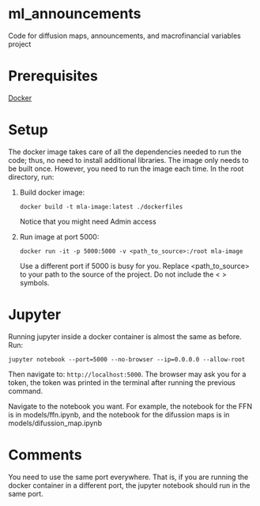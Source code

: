 # ml_announcements
Code for diffusion maps, announcements, and macrofinancial variables project

# Prerequisites
[Docker](https://docs.docker.com/get-started)

# Setup 
The docker image takes care of all the dependencies needed to run the code; thus, no need to install additional libraries. 
The image only needs to be built once. However, you need to run the image each time. In the root directory, run:
<ol>
<li> Build docker image: 

```
docker build -t mla-image:latest ./dockerfiles
```
Notice that you might need Admin access
<li> Run image at port 5000:

```
docker run -it -p 5000:5000 -v <path_to_source>:/root mla-image
```
Use a different port if 5000 is busy for you. Replace <path_to_source> to your path to the source of the project. Do not include the < > symbols. 

</ol>


# Jupyter

Running jupyter inside a docker container is almost the same as before. Run:
```
jupyter notebook --port=5000 --no-browser --ip=0.0.0.0 --allow-root
```
Then navigate to: ```http://localhost:5000```. The browser may ask you for a token, the token was printed in the terminal after running the previous command.

Navigate to the notebook you want. For example, the notebook for the FFN is in models/ffn.ipynb, and the notebook for the difussion maps is in models/difussion_map.ipynb

# Comments
You need to use the same port everywhere. That is, if you are running the docker container in a different port, the jupyter notebook should run in the same port. 
